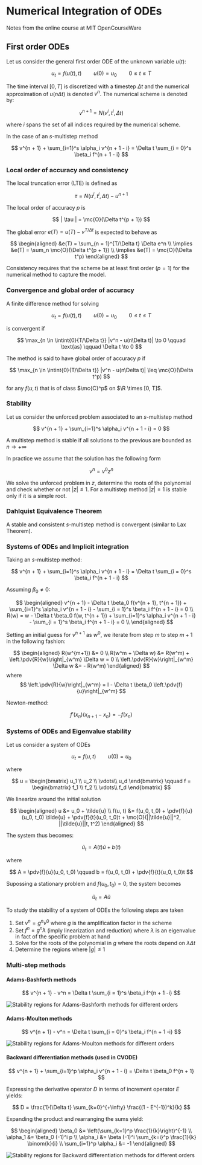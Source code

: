 # Numerical Integration of ODEs

Notes from the online course at MIT OpenCourseWare

## First order ODEs

Let us consider the general first order ODE of the unknown variable $u(t)$:

$$
    u_t = f(u(t), t) \qquad u(0) = u_0 \qquad 0 \leq t \leq T
$$

The time interval $[0, T]$ is discretized with a timestep $\Delta t$ and the numerical approximation of $u(n\Delta t)$ is denoted $v^n$. The numerical scheme is denoted by:

$$
    v^{n + 1} = N(v^i, t^i, \Delta t)
$$

where $i$ spans the set of all indices required by the numerical scheme.

In the case of an $s$-multistep method

$$
    v^{n + 1} + \sum_{i=1}^s \alpha_i v^{n + 1 - i} = \Delta t \sum_{i = 0}^s \beta_i f^{n + 1 - i}
$$

### Local order of accuracy and consistency

The local truncation error (LTE) is defined as

$$
    \tau = N(u^i, t^i, \Delta t) - u^{n + 1}
$$

The local order of accuracy $p$ is

$$
    | \tau | = \mc{O}(\Delta t^{p + 1})
$$

The global error $e(T) = u(T) - v^{T/\Delta t}$ is expected to behave as

$$
\begin{aligned}
    &e(T) = \sum_{n = 1}^{T/\Delta t} \Delta e^n \\
    \implies &e(T) = \sum_n \mc{O}(\Delta t^{p + 1}) \\
    \implies &e(T) = \mc{O}(\Delta t^p)
\end{aligned}
$$

Consistency requires that the scheme be at least first order ($p = 1$) for the numerical method to capture the model.

### Convergence and global order of accuracy

A finite difference method for solving

$$
    u_t = f(u(t), t) \qquad u(0) = u_0 \qquad 0 \leq t \leq T
$$

is convergent if

$$
    \max_{n \in \intint{0}{T/\Delta t}} |v^n - u(n\Delta t)| \to 0 \qquad \text{as} \qquad \Delta t \to 0
$$

The method is said to have global order of accuracy $p$ if

$$
    \max_{n \in \intint{0}{T/\Delta t}} |v^n - u(n\Delta t)| \leq \mc{O}(\Delta t^p)
$$

for any $f(u, t)$ that is of class $\mc{C}^p$ on $\R \times [0, T]$.

### Stability

Let us consider the unforced problem associated to an $s$-multistep method

$$
    v^{n + 1} + \sum_{i=1}^s \alpha_i v^{n + 1 - i} = 0
$$

A multistep method is stable if all solutions to the previous are bounded as $n\to +\infty$

In practice we assume that the solution has the following form

$$
    v^n = v^0 z^n
$$

We solve the unforced problem in $z$, determine the roots of the polynomial and check whether or not $|z| \leq 1$. For a multistep method $|z| = 1$ is stable only if it is a simple root.

### Dahlquist Equivalence Theorem

A stable and consistent $s$-multistep method is convergent (similar to Lax Theorem).

### Systems of ODEs and Implicit integration

Taking an $s$-multistep method:

$$
    v^{n + 1} + \sum_{i=1}^s \alpha_i v^{n + 1 - i} = \Delta t \sum_{i = 0}^s \beta_i f^{n + 1 - i}
$$

Assuming $\beta_0 \neq 0$:

$$
\begin{aligned}
    v^{n + 1} - \Delta t \beta_0 f(v^{n + 1}, t^{n + 1}) + \sum_{i=1}^s \alpha_i v^{n + 1 - i} - \sum_{i = 1}^s \beta_i f^{n + 1 - i} = 0 \\
    R(w) = w - \Delta t \beta_0 f(w, t^{n + 1}) + \sum_{i=1}^s \alpha_i v^{n + 1 - i} - \sum_{i = 1}^s \beta_i f^{n + 1 - i} = 0 \\
\end{aligned}
$$

Setting an initial guess for $v^{n + 1}$ as $w^0$, we iterate from step $m$ to step $m+1$ in the following fashion:

$$
\begin{aligned}
    R(w^{m+1}) &= 0 \\
    R(w^m + \Delta w) &= R(w^m) + \left.\pdv{R}{w}\right|_{w^m} \Delta w = 0 \\
    \left.\pdv{R}{w}\right|_{w^m} \Delta w &= - R(w^m)
\end{aligned}
$$
where
$$
\left.\pdv{R}{w}\right|_{w^m} = I - \Delta t \beta_0 \left.\pdv{f}{u}\right|_{w^m}
$$

Newton-method:

$$
    f'(x_n)(x_{n + 1} - x_n) = - f(x_n)
$$

### Systems of ODEs and Eigenvalue stability

Let us consider a system of ODEs

$$
    u_t = f(u, t) \qquad u(0) = u_0
$$

where

$$
    u = \begin{bmatrix}
        u_1 \\
        u_2 \\
        \vdots\\
        u_d
    \end{bmatrix}
    \qquad
    f = \begin{bmatrix}
        f_1 \\
        f_2 \\
        \vdots\\
        f_d
    \end{bmatrix}
$$

We linearize around the initial solution

$$
\begin{aligned}
    u &= u_0 + \tilde{u} \\
    f(u, t) &= f(u_0, t_0) + \pdv{f}{u}(u_0, t_0) \tilde{u} + \pdv{f}{t}(u_0, t_0)t + \mc{O}(||\tilde{u}||^2, ||\tilde{u}||t, t^2)
\end{aligned}
$$

The system thus becomes:

$$
    \tilde{u}_t = A(t) \tilde{u} + b(t)
$$

where 

$$
    A = \pdv{f}{u}(u_0, t_0) \qquad b = f(u_0, t_0) + \pdv{f}{t}(u_0, t_0)t
$$

Supossing a stationary problem and $f(u_0, t_0) = 0$, the system becomes

$$
    \tilde{u}_t = A \tilde{u}
$$

To study the stability of a system of ODEs the following steps are taken

1. Set $v^n = g^n v^0$ where $g$ is the amplification factor in the scheme
2. Set $f^n = g^n \lambda$ (imply linearization and reduction) where $\lambda$ is an eigenvalue in fact of the specific problem at hand
3. Solve for the roots of the polynomial in $g$ where the roots depend on $\lambda \Delta t$
4. Determine the regions where $|g| \leq 1$

### Multi-step methods

#### Adams-Bashforth methods

$$
    v^{n + 1} - v^n = \Delta t \sum_{i = 1}^s \beta_i f^{n + 1 -i}
$$

![Stability regions for Adams-Bashforth methods for different orders](images/ab_stab.png)

#### Adams-Moulton methods

$$
    v^{n + 1} - v^n = \Delta t \sum_{i = 0}^s \beta_i f^{n + 1 -i}
$$

![Stability regions for Adams-Moulton methods for different orders](images/am_stab.png)

#### Backward differentiation methods (used in CVODE)

$$
    v^{n + 1} + \sum_{i=1}^p \alpha_i v^{n + 1 - i} = \Delta t \beta_0 f^{n + 1}
$$

Expressing the derivative operator $D$ in terms of increment operator $E$ yields:

$$
    D = \frac{1}{\Delta t} \sum_{k=0}^{+\infty} \frac{(1 - E^{-1})^k}{k}
$$

Expanding the product and rearranging the sums yield:

$$
\begin{aligned}
    \beta_0 &= \left(\sum_{k=1}^p \frac{1}{k}\right)^{-1} \\
    \alpha_1 &= \beta_0 (-1)^i p \\
    \alpha_i &= \beta (-1)^i \sum_{k=i}^p \frac{1}{k} \binom{k}{i} \\
    \sum_{i=1}^p \alpha_i &= -1
\end{aligned}
$$

![Stability regions for Backward differentiation methods for different orders](images/bd_stab.png)